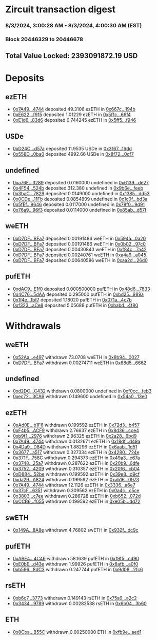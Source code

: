 # Zircuit transaction digest
### 8/3/2024, 3:00:28 AM - 8/3/2024, 4:00:30 AM (EST)
### Block 20446329 to 20446678

## Total Value Locked: 2393091872.19 USD

# Deposits
## ezETH
- [0x7A49...4744](https://etherscan.io/address/0x7A493Be5c2ce014cD049Bf178a1ac0Db1B434744) deposited 49.3106 ezETH in [0x667c...194b](https://etherscan.io/tx/0x7A493Be5c2ce014cD049Bf178a1ac0Db1B434744)
- [0xE622...f915](https://etherscan.io/address/0xE6220F0054A73C43A2D5B9BD2357d63c6e27f915) deposited 1.01229 ezETH in [0x5f1c...66f4](https://etherscan.io/tx/0xE6220F0054A73C43A2D5B9BD2357d63c6e27f915)
- [0xE1d6...83d6](https://etherscan.io/address/0xE1d664CC925883226223122e45606303C73283d6) deposited 0.744245 ezETH in [0x5ff5...f946](https://etherscan.io/tx/0xE1d664CC925883226223122e45606303C73283d6)
## USDe
- [0xD24C...d57a](https://etherscan.io/address/0xD24Cfe2d0fa81369ca6291c28ac5426e16B6d57a) deposited 11.9535 USDe in [0x3167...16dd](https://etherscan.io/tx/0xD24Cfe2d0fa81369ca6291c28ac5426e16B6d57a)
- [0x558D...0ba0](https://etherscan.io/address/0x558D7D6cbd18d26482c1709Aa292837f1d630ba0) deposited 4992.66 USDe in [0x8f72...0cf7](https://etherscan.io/tx/0x558D7D6cbd18d26482c1709Aa292837f1d630ba0)
## undefined
- [0xa76E...3289](https://etherscan.io/address/0xa76Ea91bED9C8a6a4af98B690b674ADc6c433289) deposited 0.0160000 undefined in [0x6139...de27](https://etherscan.io/tx/0xa76Ea91bED9C8a6a4af98B690b674ADc6c433289)
- [0x4F54...524b](https://etherscan.io/address/0x4F54fe07fCEaf69EED80Ca624eec060Ca869524b) deposited 312.380 undefined in [0x9b6e...feeb](https://etherscan.io/tx/0x4F54fe07fCEaf69EED80Ca624eec060Ca869524b)
- [0x3baC...7829](https://etherscan.io/address/0x3baC58298B4ba3c2c38F97091237C7a9538D7829) deposited 0.0149000 undefined in [0x1385...dd53](https://etherscan.io/tx/0x3baC58298B4ba3c2c38F97091237C7a9538D7829)
- [0x0CDe...11Fb](https://etherscan.io/address/0x0CDe27778F7bC55aE005440c8f57CbdD0bd811Fb) deposited 0.0854809 undefined in [0x1c0f...bd3a](https://etherscan.io/tx/0x0CDe27778F7bC55aE005440c8f57CbdD0bd811Fb)
- [0x5fEf...9646](https://etherscan.io/address/0x5fEfBe628C60F593DA32B20845605EF6f7879646) deposited 0.0117000 undefined in [0x78f0...9d91](https://etherscan.io/tx/0x5fEfBe628C60F593DA32B20845605EF6f7879646)
- [0x76a9...96f3](https://etherscan.io/address/0x76a99bb7df7DdF49033cdD7f664F4817aeaf96f3) deposited 0.0114000 undefined in [0x85ab...d57f](https://etherscan.io/tx/0x76a99bb7df7DdF49033cdD7f664F4817aeaf96f3)
## weETH
- [0xD7DF...BFa7](https://etherscan.io/address/0xD7DF7E085214743530afF339aFC420c7c720BFa7) deposited 0.00191486 weETH in [0x594a...0a20](https://etherscan.io/tx/0xD7DF7E085214743530afF339aFC420c7c720BFa7)
- [0xD7DF...BFa7](https://etherscan.io/address/0xD7DF7E085214743530afF339aFC420c7c720BFa7) deposited 0.00191486 weETH in [0x0b02...97c0](https://etherscan.io/tx/0xD7DF7E085214743530afF339aFC420c7c720BFa7)
- [0xD7DF...BFa7](https://etherscan.io/address/0xD7DF7E085214743530afF339aFC420c7c720BFa7) deposited 0.00430843 weETH in [0xf84c...7a42](https://etherscan.io/tx/0xD7DF7E085214743530afF339aFC420c7c720BFa7)
- [0xD7DF...BFa7](https://etherscan.io/address/0xD7DF7E085214743530afF339aFC420c7c720BFa7) deposited 0.00240761 weETH in [0xa4a9...a045](https://etherscan.io/tx/0xD7DF7E085214743530afF339aFC420c7c720BFa7)
- [0xD7DF...BFa7](https://etherscan.io/address/0xD7DF7E085214743530afF339aFC420c7c720BFa7) deposited 0.00640586 weETH in [0xaa2d...26d0](https://etherscan.io/tx/0xD7DF7E085214743530afF339aFC420c7c720BFa7)
## pufETH
- [0xdAC9...E1f0](https://etherscan.io/address/0xdAC99fF341CE81176Dc33081a63BCAB6f5D5E1f0) deposited 0.000500000 pufETH in [0x48d6...7833](https://etherscan.io/tx/0xdAC99fF341CE81176Dc33081a63BCAB6f5D5E1f0)
- [0x4C76...5dAA](https://etherscan.io/address/0x4C762b9b7388807Ea3Cf9e74655617dF709e5dAA) deposited 0.295000 pufETH in [0xbd25...989a](https://etherscan.io/tx/0x4C762b9b7388807Ea3Cf9e74655617dF709e5dAA)
- [0x1f4e...1bf7](https://etherscan.io/address/0x1f4e65DED886DC708a278f05ea107244A8161bf7) deposited 1.18020 pufETH in [0x071a...4c7b](https://etherscan.io/tx/0x1f4e65DED886DC708a278f05ea107244A8161bf7)
- [0xf323...aCe8](https://etherscan.io/address/0xf3238296FeB6695867a39d5F9f4c975AB57CaCe8) deposited 5.05688 pufETH in [0xbabd...4f80](https://etherscan.io/tx/0xf3238296FeB6695867a39d5F9f4c975AB57CaCe8)
# Withdrawals
## weETH
- [0x52Aa...e497](https://etherscan.io/address/0x52Aa899454998Be5b000Ad077a46Bbe360F4e497) withdrawn 73.0708 weETH in [0x8b94...0027](https://etherscan.io/tx/0x52Aa899454998Be5b000Ad077a46Bbe360F4e497)
- [0xD7DF...BFa7](https://etherscan.io/address/0xD7DF7E085214743530afF339aFC420c7c720BFa7) withdrawn 0.00274711 weETH in [0x68d5...6662](https://etherscan.io/tx/0xD7DF7E085214743530afF339aFC420c7c720BFa7)
## undefined
- [0xd2DC...C432](https://etherscan.io/address/0xd2DC6c339B5Efe123d448bae366eb4811f52C432) withdrawn 0.0800000 undefined in [0xf0cc...feb3](https://etherscan.io/tx/0xd2DC6c339B5Efe123d448bae366eb4811f52C432)
- [0xec72...3CA6](https://etherscan.io/address/0xec7220944af86f4f2F8E5d298740F4Dffc9e3CA6) withdrawn 0.149600 undefined in [0x54a0...13e0](https://etherscan.io/tx/0xec7220944af86f4f2F8E5d298740F4Dffc9e3CA6)
## ezETH
- [0xAd0E...b1F6](https://etherscan.io/address/0xAd0E9C0D34B4d1d7d2bdD85710164EeBc4c1b1F6) withdrawn 0.199592 ezETH in [0x72d3...b457](https://etherscan.io/tx/0xAd0E9C0D34B4d1d7d2bdD85710164EeBc4c1b1F6)
- [0xF4b5...ACF9](https://etherscan.io/address/0xF4b52f7691d0aE5a444BC677AAE60EEC817fACF9) withdrawn 2.76637 ezETH in [0x8d36...cce4](https://etherscan.io/tx/0xF4b52f7691d0aE5a444BC677AAE60EEC817fACF9)
- [0xb9f1...2976](https://etherscan.io/address/0xb9f1010b586D71654df143464fF4268098872976) withdrawn 2.96325 ezETH in [0x2a28...6bd9](https://etherscan.io/tx/0xb9f1010b586D71654df143464fF4268098872976)
- [0x7A49...4744](https://etherscan.io/address/0x7A493Be5c2ce014cD049Bf178a1ac0Db1B434744) withdrawn 0.0132671 ezETH in [0x18df...d49a](https://etherscan.io/tx/0x7A493Be5c2ce014cD049Bf178a1ac0Db1B434744)
- [0x4Da9...D84D](https://etherscan.io/address/0x4Da9268549789F19299fa127835EaeaB75A5D84D) withdrawn 1.88296 ezETH in [0x6aab...1d51](https://etherscan.io/tx/0x4Da9268549789F19299fa127835EaeaB75A5D84D)
- [0x3677...a517](https://etherscan.io/address/0x3677ac2F61741520f5F6c50f0a7de8bAA9E7a517) withdrawn 0.327334 ezETH in [0x4280...724e](https://etherscan.io/tx/0x3677ac2F61741520f5F6c50f0a7de8bAA9E7a517)
- [0x371F...758C](https://etherscan.io/address/0x371Fb32860304ed2a1878F8f2CAf1465E6c4758C) withdrawn 0.294373 ezETH in [0x49a3...c67a](https://etherscan.io/tx/0x371Fb32860304ed2a1878F8f2CAf1465E6c4758C)
- [0x3748...25a7](https://etherscan.io/address/0x374813ae02B12B53E492a7b1e667fef1c4DC25a7) withdrawn 0.287622 ezETH in [0x20b9...6dfe](https://etherscan.io/tx/0x374813ae02B12B53E492a7b1e667fef1c4DC25a7)
- [0x3752...4209](https://etherscan.io/address/0x37523DEEdA0C632721079A1F278a7FE33a114209) withdrawn 0.310357 ezETH in [0x20f6...cb04](https://etherscan.io/tx/0x37523DEEdA0C632721079A1F278a7FE33a114209)
- [0xD884...52be](https://etherscan.io/address/0xD88458E767d71dfe44808E0738a08dE97A9B52be) withdrawn 0.199592 ezETH in [0x39e8...d9cf](https://etherscan.io/tx/0xD88458E767d71dfe44808E0738a08dE97A9B52be)
- [0xda29...A824](https://etherscan.io/address/0xda291987486Badb7c7a85Da5Cb6363196E39A824) withdrawn 0.199592 ezETH in [0xab16...0973](https://etherscan.io/tx/0xda291987486Badb7c7a85Da5Cb6363196E39A824)
- [0x7A49...4744](https://etherscan.io/address/0x7A493Be5c2ce014cD049Bf178a1ac0Db1B434744) withdrawn 12.1126 ezETH in [0x3336...a6e7](https://etherscan.io/tx/0x7A493Be5c2ce014cD049Bf178a1ac0Db1B434744)
- [0x37cF...6351](https://etherscan.io/address/0x37cF987Be5404fFde283196f8CCf051c26E96351) withdrawn 0.309562 ezETH in [0x0a4c...c5ce](https://etherscan.io/tx/0x37cF987Be5404fFde283196f8CCf051c26E96351)
- [0x3803...c7ee](https://etherscan.io/address/0x3803dA0FC8E86c520689D85fCCb1A747cf46c7ee) withdrawn 0.286728 ezETH in [0xb652...072d](https://etherscan.io/tx/0x3803dA0FC8E86c520689D85fCCb1A747cf46c7ee)
- [0xCCB6...f055](https://etherscan.io/address/0xCCB6Ba80E530F1C8b3D09546543Bd86F233af055) withdrawn 0.199592 ezETH in [0xe05b...dd72](https://etherscan.io/tx/0xCCB6Ba80E530F1C8b3D09546543Bd86F233af055)
## swETH
- [0x149A...8A8e](https://etherscan.io/address/0x149Acfc7d551a66435D574Bb5bb0346895d78A8e) withdrawn 4.76802 swETH in [0x932f...dc9c](https://etherscan.io/tx/0x149Acfc7d551a66435D574Bb5bb0346895d78A8e)
## pufETH
- [0xABE4...4C46](https://etherscan.io/address/0xABE43300C1b7c7BbBE7ff144Ab41e27AB5084C46) withdrawn 58.1639 pufETH in [0xf9f5...cd90](https://etherscan.io/tx/0xABE43300C1b7c7BbBE7ff144Ab41e27AB5084C46)
- [0xE0bE...d43e](https://etherscan.io/address/0xE0bEDFdf25669f3C44B9E089751F6a575587d43e) withdrawn 1.99926 pufETH in [0x8afb...a0f0](https://etherscan.io/tx/0xE0bEDFdf25669f3C44B9E089751F6a575587d43e)
- [0xb596...8dC3](https://etherscan.io/address/0xb59614452e749B9cEb3659b5195D2aA87a368dC3) withdrawn 0.247744 pufETH in [0x9d08...2fc6](https://etherscan.io/tx/0xb59614452e749B9cEb3659b5195D2aA87a368dC3)
## rsETH
- [0xb6c7...3773](https://etherscan.io/address/0xb6c7E03eDE87692Deb1DE7E40723b952e0Fd3773) withdrawn 0.149143 rsETH in [0x75a9...a2c2](https://etherscan.io/tx/0xb6c7E03eDE87692Deb1DE7E40723b952e0Fd3773)
- [0x3434...9789](https://etherscan.io/address/0x34349c5569e7B846c3558961552D2202760A9789) withdrawn 0.00282538 rsETH in [0x6b04...3b60](https://etherscan.io/tx/0x34349c5569e7B846c3558961552D2202760A9789)
## ETH
- [0x8Cba...B55C](https://etherscan.io/address/0x8Cbad6fd3E1bCb5bdF8ba08D80C103882decB55C) withdrawn 0.00250000 ETH in [0xfb9e...aed1](https://etherscan.io/tx/0x8Cbad6fd3E1bCb5bdF8ba08D80C103882decB55C)
